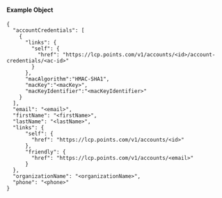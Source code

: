 #### Example Object

    {
      "accountCredentials": [
        {
          "links": {
            "self": {
              "href": "https://lcp.points.com/v1/accounts/<id>/account-credentials/<ac-id>"
            }
          },
          "macAlgorithm":"HMAC-SHA1",
          "macKey":"<macKey>",
          "macKeyIdentifier":"<macKeyIdentifier>"
        }
      ],
      "email": "<email>",
      "firstName": "<firstName>",
      "lastName": "<lastName>",
      "links": {
          "self": {
            "href": "https://lcp.points.com/v1/accounts/<id>"
          },
          "friendly": {
            "href": "https://lcp.points.com/v1/accounts/<email>"
          }
      },
      "organizationName": "<organizationName>",
      "phone": "<phone>"
    }




